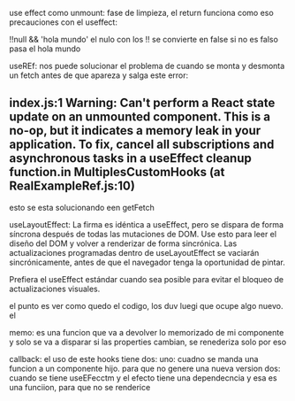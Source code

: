 use effect como unmount: fase de limpieza, el return funciona como eso
precauciones con el useffect:

!!null && 'hola mundo'
el nulo con los !! se convierte en false si no es falso pasa el hola mundo

useREf: nos puede solucionar el problema de cuando se monta y desmonta un fetch antes de que apareza y salga este error:

## index.js:1 Warning: Can't perform a React state update on an unmounted component. This is a no-op, but it indicates a memory leak in your application. To fix, cancel all subscriptions and asynchronous tasks in a useEffect cleanup function.in MultiplesCustomHooks (at RealExampleRef.js:10)

esto se esta solucionando een getFetch

useLayoutEffect: La firma es idéntica a useEffect, pero se dispara de forma síncrona después de todas las mutaciones de DOM. Use esto para leer el diseño del DOM y volver a renderizar de forma sincrónica. Las actualizaciones programadas dentro de useLayoutEffect se vaciarán sincrónicamente, antes de que el navegador tenga la oportunidad de pintar.

Prefiera el useEffect estándar cuando sea posible para evitar el bloqueo de actualizaciones visuales.

el punto es ver como quedo el codigo, los duv luegi que ocupe algo nuevo. el

memo: es una funcion que va a devolver lo memorizado de mi componente y solo se va a disparar si las properties cambian, se renederiza solo por eso

callback: el uso de este hooks tiene dos:
uno: cuadno se manda una funcion a un componente hijo. para que no genere una nueva version
dos: cuando se tiene useEFecctm y el efecto tiene una dependecncia y esa es una funciion, para que no se renderice
